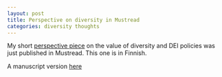 ```yaml
---
layout: post
title: Perspective on diversity in Mustread
categories: diversity thoughts
---
```

My short [perspective piece](https://www.mustread.fi/artikkelit/monimuotoisuuden-kohtalonhetket-trumpin-hallinto-ajaa-alas-dei-politiikkaa) on the value of diversity and DEI policies was just published in Mustread. This one is in Finnish.

A manuscript version [here](/assets/reijula_diversiteetti_2025-03-24.pdf)
<!--more-->